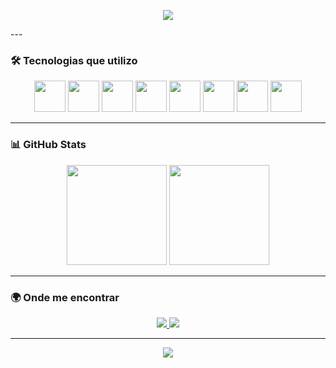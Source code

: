 <!-- Banner de boas-vindas -->
<p align="center">
  <img src="https://capsule-render.vercel.app/api?type=waving&color=0:0AA0F0,100:008080&height=200&section=header&text=Gabriel%20Couzzi&fontSize=40&fontColor=ffffff" />
</p>
---

### 🛠️ Tecnologias que utilizo

<div align="center">
  <img src="https://cdn.jsdelivr.net/gh/devicons/devicon/icons/java/java-original.svg" width="50" />
  <img src="https://cdn.jsdelivr.net/gh/devicons/devicon/icons/spring/spring-original.svg" width="50" />
  <img src="https://cdn.jsdelivr.net/gh/devicons/devicon/icons/c/c-original.svg" width="50" />
  <img src="https://cdn.jsdelivr.net/gh/devicons/devicon/icons/html5/html5-original.svg" width="50" />
  <img src="https://cdn.jsdelivr.net/gh/devicons/devicon/icons/css3/css3-original.svg" width="50" />
  <img src="https://cdn.jsdelivr.net/gh/devicons/devicon/icons/javascript/javascript-original.svg" width="50" />
  <img src="https://cdn.jsdelivr.net/gh/devicons/devicon/icons/typescript/typescript-original.svg" width="50" />
  <img src="https://cdn.jsdelivr.net/gh/devicons/devicon/icons/python/python-original.svg" width="50" />
</div>

---

### 📊 GitHub Stats

<div align="center">
  <img src="https://github-readme-stats.vercel.app/api?username=GCouzzi&show_icons=true&theme=tokyonight&hide=issues&count_private=true" height="160" />
  <img src="https://github-readme-stats.vercel.app/api/top-langs/?username=GCouzzi&layout=compact&theme=tokyonight" height="160"/>
</div>

---

### 🌍 Onde me encontrar

<p align="center">
  <a href="https://www.linkedin.com/in/gabrielcouzzi/" target="_blank">
    <img src="https://img.shields.io/badge/LinkedIn-0A66C2?style=for-the-badge&logo=linkedin&logoColor=white"/>
  </a>
  <a href="mailto:gabrielcouzzihb20@gmail.com">
    <img src="https://img.shields.io/badge/Gmail-D14836?style=for-the-badge&logo=gmail&logoColor=white"/>
  </a>
</p>

---

<p align="center">
  <img src="https://capsule-render.vercel.app/api?type=waving&color=0:0AA0F0,100:008080&height=120&section=footer"/>
</p>
